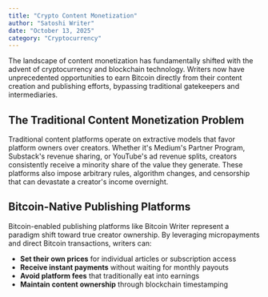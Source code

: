 ```yaml
---
title: "Crypto Content Monetization"
author: "Satoshi Writer"
date: "October 13, 2025"
category: "Cryptocurrency"
---
```


The landscape of content monetization has fundamentally shifted with the advent of cryptocurrency and blockchain technology. Writers now have unprecedented opportunities to earn Bitcoin directly from their content creation and publishing efforts, bypassing traditional gatekeepers and intermediaries.

## The Traditional Content Monetization Problem

Traditional content platforms operate on extractive models that favor platform owners over creators. Whether it's Medium's Partner Program, Substack's revenue sharing, or YouTube's ad revenue splits, creators consistently receive a minority share of the value they generate. These platforms also impose arbitrary rules, algorithm changes, and censorship that can devastate a creator's income overnight.

## Bitcoin-Native Publishing Platforms

Bitcoin-enabled publishing platforms like Bitcoin Writer represent a paradigm shift toward true creator ownership. By leveraging micropayments and direct Bitcoin transactions, writers can:

- **Set their own prices** for individual articles or subscription access
- **Receive instant payments** without waiting for monthly payouts
- **Avoid platform fees** that traditionally eat into earnings
- **Maintain content ownership** through blockchain timestamping
